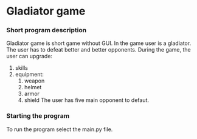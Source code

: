 # Gladiator game

### Short program description

Gladiator game is short game without GUI. In the game user is a gladiator. The user has to defeat better and better 
opponents. During the game, the user can upgrade:
1. skills
2. equipment:
   1. weapon
   2. helmet
   3. armor
   4. shield
The user has five main opponent to defaut.

### Starting the program
To run the program select the main.py file.